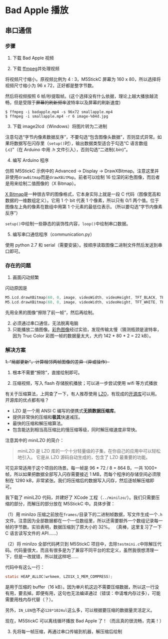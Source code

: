 # Bad Apple 播放

## 串口通信

### 步骤

1. 下载 Bad Apple 视频

2. 下载 [ffmpeg](https://www.ffmpeg.org/)并处理视频

将视频尺寸缩小。原视频比例为 4 : 3，M5StickC 屏幕为 160 x 80，所以选择将视频尺寸缩小为 96 x 72，正好都是整字节数。

然后将视频按照 6 帧/秒提取帧。(这个选择没有什么依据，理论上越大播放越流畅，但是受限于~~屏幕的刷新频率~~波特率以及屏幕的刷新速度)
```shell
$ ffmpeg -i badapple.mp4 -s 96x72 smallapple.mp4 
$ ffmpeg -i smallapple.mp4 -r 6 image-%04d.jpg
```

3. 下载 image2lcd（Windows）将图片转为二进制

注意勾选“字节内像素数据反序”，不要勾选“包含图像头数据”，否则显式异常。如果将数据写在闪存里（`setup()`时），输出数据类型适合于勾选“C 语言数组(.c)”（在 Arduino 中用 .h 文件引入），否则勾选“二进制(.bin)”。

4. 编写 Arduino 程序

仿照 M5StickC 示例中的 Advanced -> Display -> DrawXBitmap。注意这里并非使用`drawBitmap`而是`drawXBitMap`。前者可以绘制 16 位深的彩色图像，而后者是用来绘制二值图像的（X Bitmap）。

[X Bitmap](https://en.wikipedia.org/wiki/X_BitMap)是一种很古早的图像格式，它本身实际上就是一段 C 代码（图像宽高和数据的一维数组定义）。它用 1 个 bit 代表 1 个像素，所以只有 0/1 两个值。位于图像左上角的像素在数组中用第 1 个元素的最低位表示。（所以要勾选“字节内像素反序”）

`setup()`中绘制一些静态的装饰性内容，`loop()`中绘制串口数据。

5. 编写串口通信程序（communication.py）

使用 python 2.7 和 serial（需要安装）。按顺序读取图像二进制文件然后发送到串口即可。

### 存在的问题

1. 画面闪动频繁

闪动原因是
```c
M5.Lcd.drawXBitmap(60, 0, image, videoWidth, videoHeight, TFT_BLACK, TFT_BLACK);
M5.Lcd.drawXBitmap(60, 0, image, videoWidth, videoHeight, TFT_WHITE, TFT_BLACK);     
```
先用全黑的图像“擦除了前一帧”，然后再绘制。

2. 必须通过串口通信，无法脱离电脑
3. 只能播放二值图像。[彩色图像](../hop)经过实验，发现传输太慢（猜测瓶颈是波特率，因为 Truc Color 彩图一帧的数据量太大，大约 142 * 80 * 2 = 22 kB）。

### 解决方案

~~1. “局部更新”，计算相邻两帧图像的差异（异或操作）~~
1. 根本不需要“擦除”，直接绘制即可。

2. 压缩视频，写入 flash 存储脱机播放；可以进一步尝试使用 wifi 等方式播放

有关于压缩算法，上网查了一下，有人推荐使用 [LZO](https://en.wikipedia.org/wiki/Lempel%E2%80%93Ziv%E2%80%93Oberhumer)，有现成的[开源库](http://www.oberhumer.com/opensource/lzo/)可以用。开源库的优点都有啥？

- LZO 是一个用 ANSI C 编写的便携式**无损数据压缩库**。
- 提供非常快的压缩和**极其**快速减压。
- 最快的压缩和解压缩算法。
- 包含能达到相当高压缩比的慢压缩等级，同时解压缩速度非常快。

注意其中的 miniLZO 的简介：
> miniLZO 是 LZO 库的一个十分轻量级的子集，在你自己的应用中可以轻松地引入。 它是从 LZO 源码自动生成的，包含了 LZO 最重要的功能。

可见非常适用于这个项目的场景。每一帧是 96 * 72 / 8  = 864 B，一共 1000+ 帧，所以如果把数据全部写入闪存需要接近 1 MB，而每个程序的存储空间必须限制在 1280 kB，非常紧张。我们将压缩后的数据写入闪存，然后逐帧解压缩即可。

我下载了 miniLZO 代码，并建好了 XCode 工程（`../minilzo/`）。我们只需要压缩的部分，而解压的部分放在 M5StickC 中。具体步骤：

（1）用 minilzo 压缩之前放在`frames/`目录下的二进制帧数据，写文件生成一个`.h`文件。注意因为全部数据都在一个一位数组里，所以还需要额外一个数组记录每一帧的字节数。实验表明，数据压缩到了原大小的 32%。
（真棒，这里复习了一下 C 语言读写文件的 API……）

（2）将 minilzo 全部代码拷贝到 M5StickC 项目中，去除`testmini.c`中除解压代码。代码量很大，而且有很多是为了兼容不同平台的宏定义，虽然我很想清理一下，但是一改就错，所以就这样吧……

代码中有这么一行：
```c
static HEAP_ALLOC(wrkmem, LZO1X_1_MEM_COMPRESS);
```

是用于压缩的 buffer（16 kB）。因为单片机这边不需要压缩数据，所以这一行没有用，要去掉。即便有用，这句也无法编译通过（错误：申请堆内存过多），可能需要用栈内存代替（？）。

另外，`IN_LEN`也不必`128*1024ul`这么多，可以根据要压缩的数据量灵活定义。

现在，M5StickC 可以离线循环播放 Bad Apple 了！（而且真的很流畅，完美！）

3. 先将每一帧压缩，再通过串口传输到机器，解压缩后绘制